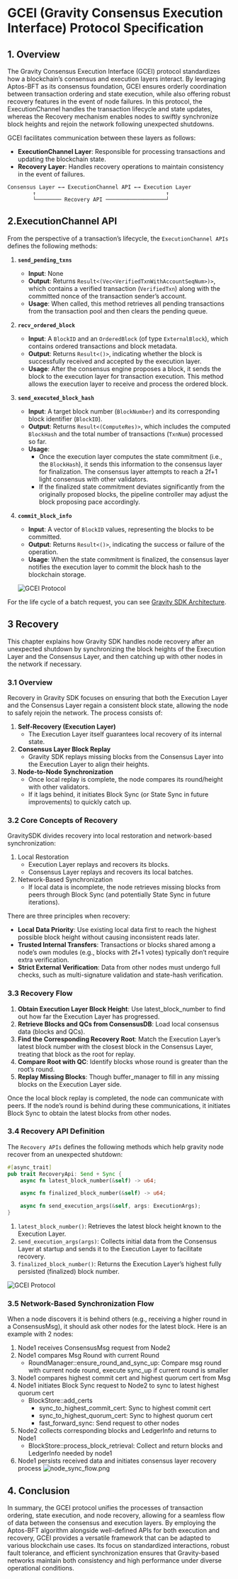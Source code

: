 # GCEI (Gravity Consensus Execution Interface) Protocol Specification

## 1. Overview

The Gravity Consensus Execution Interface (GCEI) protocol standardizes how a blockchain’s consensus and execution layers
interact. By leveraging Aptos-BFT as its consensus foundation, GCEI ensures orderly coordination between transaction
ordering and state execution, while also offering robust recovery features in the event of node failures. In this
protocol, the ExecutionChannel handles the transaction lifecycle and state updates, whereas the Recovery mechanism
enables nodes to swiftly synchronize block heights and rejoin the network following unexpected shutdowns.

GCEI facilitates communication between these layers as follows:

- **ExecutionChannel Layer**: Responsible for processing transactions and updating the blockchain state.
- **Recovery Layer**: Handles recovery operations to maintain consistency in the event of failures.

```text
Consensus Layer ←→ ExecutionChannel API ←→ Execution Layer
        ↑                                         ↑
        └──────── Recovery API ───────────────────┘
```

## 2.ExecutionChannel API

From the perspective of a transaction’s lifecycle, the `ExecutionChannel APIs` defines the following methods:

1. **`send_pending_txns`**

    - **Input**: None
    - **Output**: Returns `Result<(Vec<VerifiedTxnWithAccountSeqNum>)>`, which contains a verified
      transaction (`VerifiedTxn`) along with the committed nonce of the transaction sender’s account.
    - **Usage**: When called, this method retrieves all pending transactions from the transaction pool and then clears
      the pending queue.

2. **`recv_ordered_block`**

    - **Input**: A `BlockID` and an `OrderedBlock` (of type `ExternalBlock`), which contains ordered transactions and
      block metadata.
    - **Output**: Returns `Result<()>`, indicating whether the block is successfully received and accepted by the
      execution layer.
    - **Usage**: After the consensus engine proposes a block, it sends the block to the execution layer for transaction
      execution. This method allows the execution layer to receive and process the ordered block.

3. **`send_executed_block_hash`**

    - **Input**: A target block number (`BlockNumber`) and its corresponding block identifier (`BlockID`).
    - **Output**: Returns `Result<(ComputeRes)>`, which includes the computed `BlockHash` and the total number of
      transactions (`TxnNum`) processed so far.
    - **Usage**:
        - Once the execution layer computes the state commitment (i.e., the `BlockHash`), it sends this information to
          the consensus layer for finalization. The consensus layer attempts to reach a 2f+1 light consensus with other
          validators.
        - If the finalized state commitment deviates significantly from the originally proposed blocks, the pipeline
          controller may adjust the block proposing pace accordingly.

4. **`commit_block_info`**

    - **Input**: A vector of `BlockID` values, representing the blocks to be committed.
    - **Output**: Returns `Result<()>`, indicating the success or failure of the operation.
    - **Usage**: When the state commitment is finalized, the consensus layer notifies the execution layer to commit the
      block hash to the blockchain storage.

   ![GCEI Protocol](../assets/gcei_txn_lifecycle.png)


For the life cycle of a batch request, you can see [Gravity SDK Architecture](./book/docs/architecture.md).

## 3 Recovery

This chapter explains how Gravity SDK handles node recovery after an unexpected shutdown by synchronizing the block
heights of the Execution Layer and the Consensus Layer, and then catching up with other nodes in the network if
necessary.

### 3.1 Overview

Recovery in Gravity SDK focuses on ensuring that both the Execution Layer and the Consensus Layer regain a consistent
block state, allowing the node to safely rejoin the network. The process consists of:

1. **Self-Recovery (Execution Layer)**
    - The Execution Layer itself guarantees local recovery of its internal state.
2. **Consensus Layer Block Replay**
    - Gravity SDK replays missing blocks from the Consensus Layer into the Execution Layer to align their heights.
3. **Node-to-Node Synchronization**
    - Once local replay is complete, the node compares its round/height with other validators.
    - If it lags behind, it initiates Block Sync (or State Sync in future improvements) to quickly catch up.

### 3.2 Core Concepts of Recovery

GravitySDK divides recovery into local restoration and network-based synchronization:

1. Local Restoration
    - Execution Layer replays and recovers its blocks.
    - Consensus Layer replays and recovers its local batches.
2. Network-Based Synchronization
    - If local data is incomplete, the node retrieves missing blocks from peers through Block Sync (and potentially
      State Sync in future iterations).

There are three principles when recovery:

- **Local Data Priority**: Use existing local data first to reach the highest possible block height without causing
  inconsistent reads later.
- **Trusted Internal Transfers**: Transactions or blocks shared among a node’s own modules (e.g., blocks with 2f+1
  votes) typically don’t require extra verification.
- **Strict External Verification**: Data from other nodes must undergo full checks, such as multi-signature validation
  and state-hash verification.

### 3.3 Recovery Flow

1. **Obtain Execution Layer Block Height**: Use latest_block_number to find out how far the Execution Layer has
   progressed.
2. **Retrieve Blocks and QCs from ConsensusDB**: Load local consensus data (blocks and QCs).
3. **Find the Corresponding Recovery Root**: Match the Execution Layer’s latest block number with the closest block in
   the Consensus Layer, treating that block as the root for replay.
4. **Compare Root with QC**: Identify blocks whose round is greater than the root’s round.
5. **Replay Missing Blocks**: Though buffer_manager to fill in any missing blocks on the Execution Layer side.

Once the local block replay is completed, the node can communicate with peers. If the node’s round is behind during
these communications, it initiates Block Sync to obtain the latest blocks from other nodes.

### 3.4 Recovery API Definition

The `Recovery APIs` defines the following methods which help gravity node recover from an unexpected shutdown:

```rust
#[async_trait]
pub trait RecoveryApi: Send + Sync {
    async fn latest_block_number(&self) -> u64;

    async fn finalized_block_number(&self) -> u64;

    async fn send_execution_args(&self, args: ExecutionArgs);
}
```

1. `latest_block_number()`: Retrieves the latest block height known to the Execution Layer.
2. `send_execution_args(args)`: Collects initial data from the Consensus Layer at startup and sends it to the
   Execution Layer to facilitate recovery.
3. `finalized_block_number()`: Returns the Execution Layer’s highest fully persisted (finalized) block number.

![GCEI Protocol](../assets/recovery_flow.png)

### 3.5 Network-Based Synchronization Flow

When a node discovers it is behind others (e.g., receiving a higher round in a ConsensusMsg), it should ask other nodes
for the latest block. Here is an example with 2 nodes:

1. Node1 receives ConsensusMsg request from Node2
2. Node1 compares Msg Round with current Round
    - RoundManager::ensure_round_and_sync_up: Compare msg round with current node round, execute sync_up if current
      round is smaller
3. Node1 compares highest commit cert and highest quorum cert from Msg
4. Node1 initiates Block Sync request to Node2 to sync to latest highest quorum cert
    - BlockStore::add_certs
        - sync_to_highest_commit_cert: Sync to highest commit cert
        - sync_to_highest_quorum_cert: Sync to highest quorum cert
        - fast_forward_sync: Send request to other nodes
5. Node2 collects corresponding blocks and LedgerInfo and returns to Node1
    - BlockStore::process_block_retrieval: Collect and return blocks and LedgerInfo needed by node1
6. Node1 persists received data and initiates consensus layer recovery process
   ![node_sync_flow.png](../assets/node_sync_flow.png)

## 4. Conclusion

In summary, the GCEI protocol unifies the processes of transaction ordering, state execution, and node recovery,
allowing for a seamless flow of data between the consensus and execution layers. By employing the Aptos-BFT algorithm
alongside well-defined APIs for both execution and recovery, GCEI provides a versatile framework that can be adapted to
various blockchain use cases. Its focus on standardized interactions, robust fault tolerance, and efficient
synchronization ensures that Gravity-based networks maintain both consistency and high performance under diverse
operational conditions.
